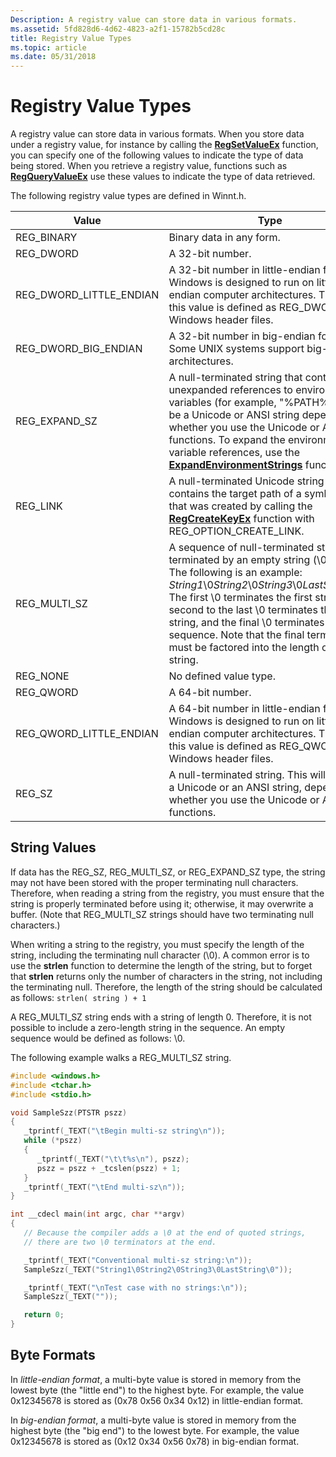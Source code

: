```yaml
---
Description: A registry value can store data in various formats.
ms.assetid: 5fd828d6-4d62-4823-a2f1-15782b5cd28c
title: Registry Value Types
ms.topic: article
ms.date: 05/31/2018
---
```


# Registry Value Types

A registry value can store data in various formats. When you store data under a registry value, for instance by calling the [**RegSetValueEx**](/windows/desktop/api/Winreg/nf-winreg-regsetvalueexa) function, you can specify one of the following values to indicate the type of data being stored. When you retrieve a registry value, functions such as [**RegQueryValueEx**](/windows/desktop/api/Winreg/nf-winreg-regqueryvalueexa) use these values to indicate the type of data retrieved.

The following registry value types are defined in Winnt.h.



| Value                                 | Type                                                                                                                                                                                                                                                                                                                                                                                                                                    |
|---------------------------------------|-----------------------------------------------------------------------------------------------------------------------------------------------------------------------------------------------------------------------------------------------------------------------------------------------------------------------------------------------------------------------------------------------------------------------------------------|
| REG\_BINARY<br/>                | Binary data in any form.<br/>                                                                                                                                                                                                                                                                                                                                                                                                     |
| REG\_DWORD<br/>                 | A 32-bit number.<br/>                                                                                                                                                                                                                                                                                                                                                                                                             |
| REG\_DWORD\_LITTLE\_ENDIAN<br/> | A 32-bit number in little-endian format.<br/> Windows is designed to run on little-endian computer architectures. Therefore, this value is defined as REG\_DWORD in the Windows header files.<br/>                                                                                                                                                                                                                          |
| REG\_DWORD\_BIG\_ENDIAN<br/>    | A 32-bit number in big-endian format.<br/> Some UNIX systems support big-endian architectures.<br/>                                                                                                                                                                                                                                                                                                                         |
| REG\_EXPAND\_SZ<br/>            | A null-terminated string that contains unexpanded references to environment variables (for example, "%PATH%"). It will be a Unicode or ANSI string depending on whether you use the Unicode or ANSI functions. To expand the environment variable references, use the [**ExpandEnvironmentStrings**](https://msdn.microsoft.com/library/ms724265(v=VS.85).aspx) function.<br/>                                                                                 |
| REG\_LINK<br/>                  | A null-terminated Unicode string that contains the target path of a symbolic link that was created by calling the [**RegCreateKeyEx**](/windows/desktop/api/Winreg/nf-winreg-regcreatekeyexa) function with REG\_OPTION\_CREATE\_LINK.<br/>                                                                                                                                                                                                                          |
| REG\_MULTI\_SZ<br/>             | A sequence of null-terminated strings, terminated by an empty string (\\0).<br/> The following is an example:<br/> *String1*\\0*String2*\\0*String3*\\0*LastString*\\0\\0<br/> The first \\0 terminates the first string, the second to the last \\0 terminates the last string, and the final \\0 terminates the sequence. Note that the final terminator must be factored into the length of the string.<br/> |
| REG\_NONE<br/>                  | No defined value type.<br/>                                                                                                                                                                                                                                                                                                                                                                                                       |
| REG\_QWORD<br/>                 | A 64-bit number.<br/>                                                                                                                                                                                                                                                                                                                                                                                                             |
| REG\_QWORD\_LITTLE\_ENDIAN<br/> | A 64-bit number in little-endian format.<br/> Windows is designed to run on little-endian computer architectures. Therefore, this value is defined as REG\_QWORD in the Windows header files.<br/>                                                                                                                                                                                                                          |
| REG\_SZ<br/>                    | A null-terminated string. This will be either a Unicode or an ANSI string, depending on whether you use the Unicode or ANSI functions.<br/>                                                                                                                                                                                                                                                                                       |



 

## String Values

If data has the REG\_SZ, REG\_MULTI\_SZ, or REG\_EXPAND\_SZ type, the string may not have been stored with the proper terminating null characters. Therefore, when reading a string from the registry, you must ensure that the string is properly terminated before using it; otherwise, it may overwrite a buffer. (Note that REG\_MULTI\_SZ strings should have two terminating null characters.)

When writing a string to the registry, you must specify the length of the string, including the terminating null character (\\0). A common error is to use the **strlen** function to determine the length of the string, but to forget that **strlen** returns only the number of characters in the string, not including the terminating null. Therefore, the length of the string should be calculated as follows: `strlen( string ) + 1`

A REG\_MULTI\_SZ string ends with a string of length 0. Therefore, it is not possible to include a zero-length string in the sequence. An empty sequence would be defined as follows: \\0.

The following example walks a REG\_MULTI\_SZ string.


```C++
#include <windows.h>
#include <tchar.h>
#include <stdio.h>

void SampleSzz(PTSTR pszz)
{
   _tprintf(_TEXT("\tBegin multi-sz string\n"));
   while (*pszz) 
   {
      _tprintf(_TEXT("\t\t%s\n"), pszz);
      pszz = pszz + _tcslen(pszz) + 1;
   }
   _tprintf(_TEXT("\tEnd multi-sz\n"));
}

int __cdecl main(int argc, char **argv)
{
   // Because the compiler adds a \0 at the end of quoted strings, 
   // there are two \0 terminators at the end. 

   _tprintf(_TEXT("Conventional multi-sz string:\n"));  
   SampleSzz(_TEXT("String1\0String2\0String3\0LastString\0"));

   _tprintf(_TEXT("\nTest case with no strings:\n"));  
   SampleSzz(_TEXT(""));

   return 0;
}
```



## Byte Formats

In *little-endian format*, a multi-byte value is stored in memory from the lowest byte (the "little end") to the highest byte. For example, the value 0x12345678 is stored as (0x78 0x56 0x34 0x12) in little-endian format.

In *big-endian format*, a multi-byte value is stored in memory from the highest byte (the "big end") to the lowest byte. For example, the value 0x12345678 is stored as (0x12 0x34 0x56 0x78) in big-endian format.

 

 




